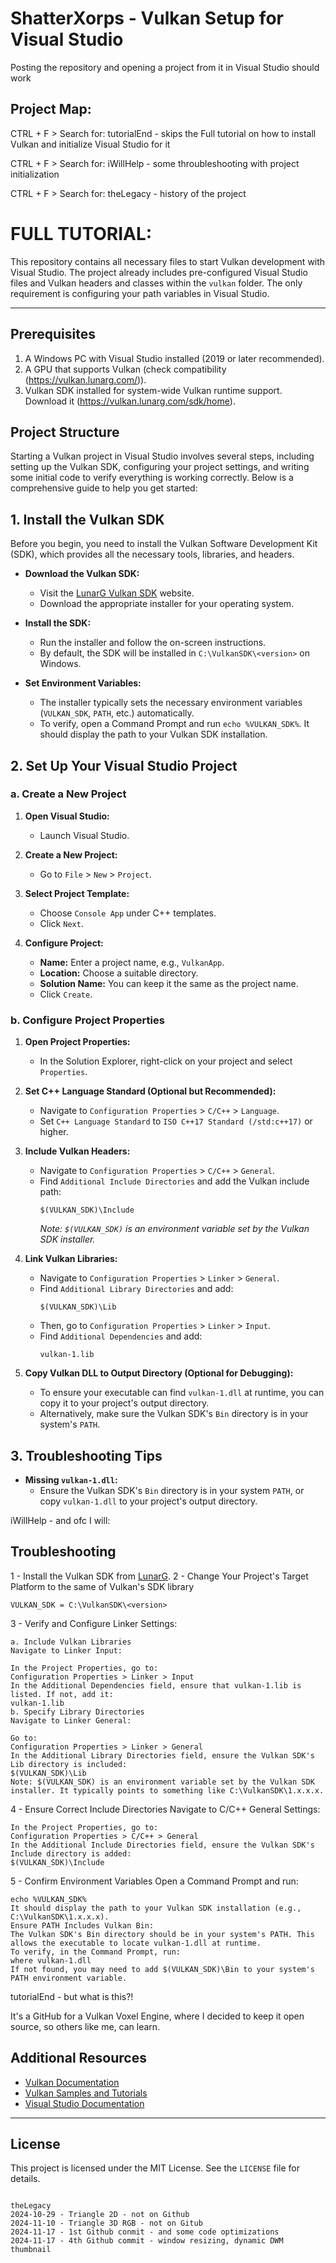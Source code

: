
# ShatterXorps - Vulkan Setup for Visual Studio

Posting the repository and opening a project from it in Visual Studio should work

## Project Map:

CTRL + F > Search for: tutorialEnd - skips the Full tutorial on how to install Vulkan and initialize Visual Studio for it

CTRL + F > Search for: iWillHelp - some throubleshooting with project initialization

CTRL + F > Search for: theLegacy - history of the project

# FULL TUTORIAL:

This repository contains all necessary files to start Vulkan development with Visual Studio. The project already includes pre-configured Visual Studio files and Vulkan headers and classes within the `vulkan` folder. The only requirement is configuring your path variables in Visual Studio.

---

## Prerequisites
1. A Windows PC with Visual Studio installed (2019 or later recommended).
2. A GPU that supports Vulkan (check compatibility (https://vulkan.lunarg.com/)).
3. Vulkan SDK installed for system-wide Vulkan runtime support. Download it (https://vulkan.lunarg.com/sdk/home).

## Project Structure

Starting a Vulkan project in Visual Studio involves several steps, including setting up the Vulkan SDK, configuring your project settings, and writing some initial code to verify everything is working correctly. Below is a comprehensive guide to help you get started:

## 1. **Install the Vulkan SDK**

Before you begin, you need to install the Vulkan Software Development Kit (SDK), which provides all the necessary tools, libraries, and headers.

- **Download the Vulkan SDK:**
  - Visit the [LunarG Vulkan SDK](https://vulkan.lunarg.com/sdk/home) website.
  - Download the appropriate installer for your operating system.

- **Install the SDK:**
  - Run the installer and follow the on-screen instructions.
  - By default, the SDK will be installed in `C:\VulkanSDK\<version>` on Windows.

- **Set Environment Variables:**
  - The installer typically sets the necessary environment variables (`VULKAN_SDK`, `PATH`, etc.) automatically.
  - To verify, open a Command Prompt and run `echo %VULKAN_SDK%`. It should display the path to your Vulkan SDK installation.

## 2. **Set Up Your Visual Studio Project**

### a. **Create a New Project**

1. **Open Visual Studio:**
   - Launch Visual Studio.

2. **Create a New Project:**
   - Go to `File` > `New` > `Project`.

3. **Select Project Template:**
   - Choose `Console App` under C++ templates.
   - Click `Next`.

4. **Configure Project:**
   - **Name:** Enter a project name, e.g., `VulkanApp`.
   - **Location:** Choose a suitable directory.
   - **Solution Name:** You can keep it the same as the project name.
   - Click `Create`.

### b. **Configure Project Properties**

1. **Open Project Properties:**
   - In the Solution Explorer, right-click on your project and select `Properties`.

2. **Set C++ Language Standard (Optional but Recommended):**
   - Navigate to `Configuration Properties` > `C/C++` > `Language`.
   - Set `C++ Language Standard` to `ISO C++17 Standard (/std:c++17)` or higher.

3. **Include Vulkan Headers:**
   - Navigate to `Configuration Properties` > `C/C++` > `General`.
   - Find `Additional Include Directories` and add the Vulkan include path:
     ```
     $(VULKAN_SDK)\Include
     ```
     *Note: `$(VULKAN_SDK)` is an environment variable set by the Vulkan SDK installer.*

4. **Link Vulkan Libraries:**
   - Navigate to `Configuration Properties` > `Linker` > `General`.
   - Find `Additional Library Directories` and add:
     ```
     $(VULKAN_SDK)\Lib
     ```
   - Then, go to `Configuration Properties` > `Linker` > `Input`.
   - Find `Additional Dependencies` and add:
     ```
     vulkan-1.lib
     ```
   
5. **Copy Vulkan DLL to Output Directory (Optional for Debugging):**
   - To ensure your executable can find `vulkan-1.dll` at runtime, you can copy it to your project's output directory.
   - Alternatively, make sure the Vulkan SDK's `Bin` directory is in your system's `PATH`.

## 3. **Troubleshooting Tips**

- **Missing `vulkan-1.dll`:**
  - Ensure the Vulkan SDK's `Bin` directory is in your system `PATH`, or copy `vulkan-1.dll` to your project's output directory.

iWillHelp - and ofc I will:

## Troubleshooting
 
1  - Install the Vulkan SDK from [LunarG](https://vulkan.lunarg.com/sdk/home).
2  - Change Your Project's Target Platform to the same of Vulkan's SDK library

    VULKAN_SDK = C:\VulkanSDK\<version>
3  - Verify and Configure Linker Settings:

    a. Include Vulkan Libraries
    Navigate to Linker Input:
    
    In the Project Properties, go to:
    Configuration Properties > Linker > Input
    In the Additional Dependencies field, ensure that vulkan-1.lib is listed. If not, add it:
    vulkan-1.lib
    b. Specify Library Directories
    Navigate to Linker General:
    
    Go to:
    Configuration Properties > Linker > General
    In the Additional Library Directories field, ensure the Vulkan SDK's Lib directory is included:
    $(VULKAN_SDK)\Lib
    Note: $(VULKAN_SDK) is an environment variable set by the Vulkan SDK installer. It typically points to something like C:\VulkanSDK\1.x.x.x.
4  - Ensure Correct Include Directories
      Navigate to C/C++ General Settings:
      
    In the Project Properties, go to:
    Configuration Properties > C/C++ > General
    In the Additional Include Directories field, ensure the Vulkan SDK's Include directory is added:
    $(VULKAN_SDK)\Include
5  - Confirm Environment Variables
    Open a Command Prompt and run:

    echo %VULKAN_SDK%
    It should display the path to your Vulkan SDK installation (e.g., C:\VulkanSDK\1.x.x.x).
    Ensure PATH Includes Vulkan Bin:
    The Vulkan SDK's Bin directory should be in your system's PATH. This allows the executable to locate vulkan-1.dll at runtime.
    To verify, in the Command Prompt, run:
    where vulkan-1.dll
    If not found, you may need to add $(VULKAN_SDK)\Bin to your system's PATH environment variable.

tutorialEnd - but what is this?!

It's a GitHub for a Vulkan Voxel Engine, where I decided to keep it open source, so others like me, can learn.

## Additional Resources

- [Vulkan Documentation](https://vulkan.lunarg.com/doc/sdk/latest/windows/getting_started.html)
- [Vulkan Samples and Tutorials](https://github.com/KhronosGroup/Vulkan-Samples)
- [Visual Studio Documentation](https://learn.microsoft.com/en-us/visualstudio/)

---

## License
This project is licensed under the MIT License. See the `LICENSE` file for details.

```

theLegacy
2024-10-29 - Triangle 2D - not on Github
2024-11-10 - Triangle 3D RGB - not on Gitub
2024-11-17 - 1st Github conmit - and some code optimizations
2024-11-17 - 4th Github commit - window resizing, dynamic DWM thumbnail
